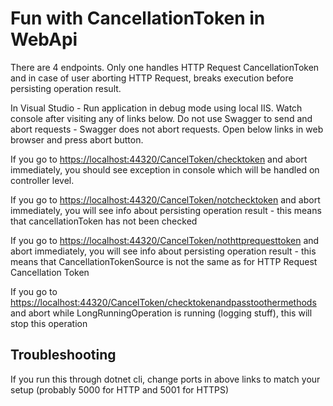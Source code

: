 # Fun with CancellationToken in WebApi

There are 4 endpoints. Only one handles HTTP Request CancellationToken and in case of user aborting HTTP Request, breaks execution before persisting operation result.

In Visual Studio - Run application in debug mode using local IIS. Watch console after visiting any of links below. Do not use Swagger to send and abort requests - Swagger does not abort requests. Open below links in web browser and press abort button.

If you go to <https://localhost:44320/CancelToken/checktoken> and abort immediately, you should see exception in console which will be handled on controller level.

If you go to <https://localhost:44320/CancelToken/notchecktoken> and abort immediately, you will see info about persisting operation result - this means that cancellationToken has not been checked

If you go to <https://localhost:44320/CancelToken/nothttprequesttoken> and abort immediately, you will see info about persisting operation result - this means that CancellationTokenSource is not the same as for HTTP Request Cancellation Token

If you go to <https://localhost:44320/CancelToken/checktokenandpasstoothermethods> and abort while LongRunningOperation is running (logging stuff), this will stop this operation

## Troubleshooting

If you run this through dotnet cli, change ports in above links to match your setup (probably 5000 for HTTP and 5001 for HTTPS)
